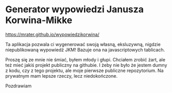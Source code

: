 # Generator wypowiedzi Janusza Korwina-Mikke

https://mrater.github.io/wypowiedzikorwina/

Ta aplikacja pozwala ci wygenerować swoją własną, eksluzywną, nigdzie niepublikowaną wypowiedź JKM!
Bazuje ona na javascriptowych tablicach. 


Proszę się ze mnie nie śmiać, byłem młody i głupi. 
Chciałem zrobić żart, ale też mieć jakiś projekt publiczny na githubie.
I żeby nie było że jestem dumny z kodu, czy z tego projektu, ale moje pierwsze publiczne  repozytorium.
Na prywatnym mam lepsze rzeczy, lecz niedokończone.

Pozdrawiam
